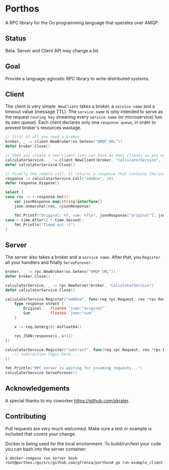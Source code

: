 # Porthos

A RPC library for the Go programming language that operates over AMQP.

## Status

Beta. Server and Client API may change a bit.

## Goal

Provide a language-agnostic RPC library to write distributed systems.

## Client

The client is very simple. `NewClient` takes a broker, a `service name` and a timeout value (message TTL). The `service name` is only intended to serve as the request `routing key` (meaning every `service name` (or microservice) has its own queue). Each client declares only one `response queue`, in order to prevent broker's resources wastage.


```go
// first of all you need a broker
broker, _ := client.NewBroker(os.Getenv("AMQP_URL"))
defer broker.Close()

// then you create a new client (you can have as many clients as you want using the same broker)
calculatorService, _ := client.NewClient(broker, "CalculatorService", 120)
defer calculatorService.Close()

// finally the remote call. It returns a response that contains the output channel.
response := calculatorService.Call("addOne", 10)
defer response.Dispose()

select {
case res := <-response.Out():
    var jsonResponse map[string]interface{}
    json.Unmarshal(res, &jsonResponse)

    fmt.Printf("Original: %f, sum: %f\n", jsonResponse["original"], jsonResponse["sum"])
case <-time.After(2 * time.Second):
    fmt.Println("Timed out :(")
}
```

## Server

The server also takes a broker and a `service name`. After that, you `Register` all your handlers and finally `ServeForever`.

```go
broker, _ := rpc.NewBroker(os.Getenv("AMQP_URL"))
defer broker.Close()

calculatorService, _ := rpc.NewServer(broker, "CalculatorService")
defer calculatorService.Close()

calculatorService.Register("addOne", func(req rpc.Request, res *rpc.Response) {
    type response struct {
        Original    float64 `json:"original"`
        Sum         float64 `json:"sum"`
    }

    x := req.GetArg(0).AsFloat64()

    res.JSON(response{x, x+1})
})

calculatorService.Register("subtract", func(req rpc.Request, res *rpc.Response) {
    // subtraction logic here...
})

fmt.Println("RPC server is waiting for incoming requests...")
calculatorService.ServeForever()
```

## Acknowledgements

A special thanks to my coworker https://github.com/skrater.

## Contributing

Pull requests are very much welcomed. Make sure a test or example is included that covers your change.

Docker is being used for the local environment. To build/run/test your code you can bash into the server container:

```sh
$ docker-compose run server bash
root@porthos:/go/src/github.com/gfronza/porthos# go run example_client.go
```
